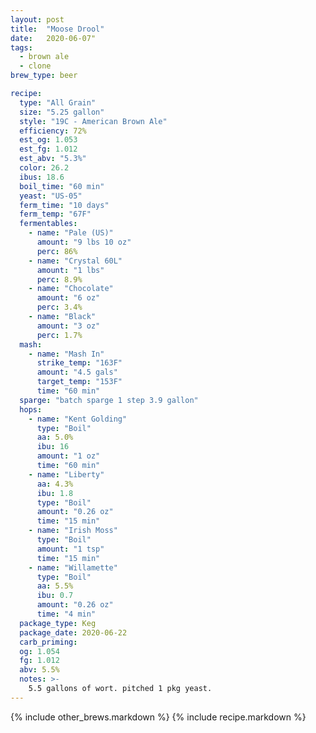 ```yaml
---
layout: post
title:  "Moose Drool"
date:   2020-06-07"
tags:
  - brown ale
  - clone
brew_type: beer

recipe:
  type: "All Grain"
  size: "5.25 gallon"
  style: "19C - American Brown Ale"
  efficiency: 72%
  est_og: 1.053
  est_fg: 1.012
  est_abv: "5.3%"
  color: 26.2
  ibus: 18.6
  boil_time: "60 min"
  yeast: "US-05"
  ferm_time: "10 days"
  ferm_temp: "67F"
  fermentables:
    - name: "Pale (US)"
      amount: "9 lbs 10 oz"
      perc: 86%
    - name: "Crystal 60L"
      amount: "1 lbs"
      perc: 8.9%
    - name: "Chocolate"
      amount: "6 oz"
      perc: 3.4%
    - name: "Black"
      amount: "3 oz"
      perc: 1.7%
  mash:
    - name: "Mash In"
      strike_temp: "163F"
      amount: "4.5 gals"
      target_temp: "153F"
      time: "60 min"
  sparge: "batch sparge 1 step 3.9 gallon"
  hops:
    - name: "Kent Golding"
      type: "Boil"
      aa: 5.0%
      ibu: 16
      amount: "1 oz"
      time: "60 min"
    - name: "Liberty"
      aa: 4.3%
      ibu: 1.8
      type: "Boil"
      amount: "0.26 oz"
      time: "15 min"
    - name: "Irish Moss"
      type: "Boil"
      amount: "1 tsp"
      time: "15 min"
    - name: "Willamette"
      type: "Boil"
      aa: 5.5%
      ibu: 0.7
      amount: "0.26 oz"
      time: "4 min"
  package_type: Keg
  package_date: 2020-06-22
  carb_priming: 
  og: 1.054
  fg: 1.012
  abv: 5.5%
  notes: >-
    5.5 gallons of wort. pitched 1 pkg yeast. 
---
```


{% include other_brews.markdown %}
{% include recipe.markdown %}
